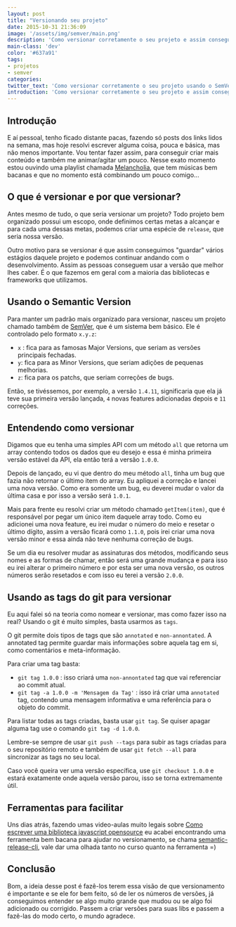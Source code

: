 ```yaml
---
layout: post
title: "Versionando seu projeto"
date: 2015-10-31 21:36:09
image: '/assets/img/semver/main.png'
description: 'Como versionar corretamente o seu projeto e assim conseguir informar rapidamente que tipo de mudança ocorreu.'
main-class: 'dev'
color: '#637a91'
tags:
- projetos
- semver
categories:
twitter_text: 'Como versionar corretamente o seu projeto usando o SemVer.'
introduction: 'Como versionar corretamente o seu projeto e assim conseguir informar rapidamente que tipo de mudança ocorreu.'
---
```


## Introdução

E aí pessoal, tenho ficado distante pacas, fazendo só posts dos links lidos na semana, mas hoje resolvi escrever alguma coisa, pouca e básica, mas não menos importante. Vou tentar fazer assim, para conseguir criar mais conteúdo e também me animar/agitar um pouco. Nesse exato momento estou ouvindo uma playlist chamada [Melancholia](https://open.spotify.com/playlist/37i9dQZF1DWZrc3lwvImLj?si=T01Fdb5ASAa8yHHpnAUNJQ), que tem músicas bem bacanas e que no momento está combinando um pouco comigo...

## O que é versionar e por que versionar?

Antes mesmo de tudo, o que seria versionar um projeto? Todo projeto bem organizado possui um escopo, onde definimos certas metas a alcançar e para cada uma dessas metas, podemos criar uma espécie de `release`, que seria nossa versão.

Outro motivo para se versionar é que assim conseguimos "guardar" vários estágios daquele projeto e podemos continuar andando com o desenvolvimento. Assim as pessoas conseguem usar a versão que melhor lhes caber. É o que fazemos em geral com a maioria das bibliotecas e frameworks que utilizamos.

## Usando o Semantic Version

Para manter um padrão mais organizado para versionar, nasceu um projeto chamado também de [SemVer](http://semver.org/), que é um sistema bem básico. Ele é controlado pelo formato `x.y.z`:

- `x` : fica para as famosas Major Versions, que seriam as versões principais fechadas.
- `y`: fica para as Minor Versions, que seriam adições de pequenas melhorias.
- `z`: fica para os patchs, que seriam correções de bugs.

Então, se tivéssemos, por exemplo, a versão `1.4.11`, significaria que ela já teve sua primeira versão lançada, `4` novas features adicionadas depois e `11` correções.

## Entendendo como versionar

Digamos que eu tenha uma simples API com um método `all` que retorna um array contendo todos os dados que eu desejo e essa é minha primeira versão estável da API, ela então terá a versão `1.0.0`. 

Depois de lançado, eu vi que dentro do meu método `all`, tinha um bug que fazia não retornar o último item do array. Eu apliquei a correção e lancei uma nova versão. Como era somente um bug, eu deverei mudar o valor da última casa e por isso a versão será `1.0.1`.

Mais para frente eu resolvi criar um método chamado `getItem(item)`, que é responsável por pegar um único item daquele array todo. Como eu adicionei uma nova feature, eu irei mudar o número do meio e resetar o último dígito, assim a versão ficará como `1.1.0`, pois irei criar uma nova versão minor e essa ainda não teve nenhuma correção de bugs.

Se um dia eu resolver mudar as assinaturas dos métodos, modificando seus nomes e as formas de chamar, então será uma grande mudança e para isso eu irei alterar o primeiro número e por esta ser uma nova versão, os outros números serão resetados e com isso eu terei a versão `2.0.0`.

## Usando as tags do git para versionar

Eu aqui falei só na teoria como nomear e versionar, mas como fazer isso na real? Usando o git é muito simples, basta usarmos as `tags`.

O git permite dois tipos de tags que são `annotated` e `non-annontated`. A annotated tag permite guardar mais informações sobre aquela tag em si, como comentários e meta-informação.

Para criar uma tag basta:

- `git tag 1.0.0` : isso criará uma `non-annontated` tag que vai referenciar ao commit atual.
- `git tag -a 1.0.0 -m 'Mensagem da Tag'` : isso irá criar uma `annotated` tag, contendo uma mensagem informativa e uma referência para o objeto do commit.

Para listar todas as tags criadas, basta usar `git tag`. Se quiser apagar alguma tag use o comando `git tag -d 1.0.0`.

Lembre-se sempre de usar `git push --tags` para subir as tags criadas para o seu repositório remoto e também de usar `git fetch --all` para sincronizar as tags no seu local.

Caso você queira ver uma versão específica, use `git checkout 1.0.0` e estará exatamente onde aquela versão parou, isso se torna extremamente útil.

## Ferramentas para facilitar

Uns dias atrás, fazendo umas video-aulas muito legais sobre [Como escrever uma biblioteca javascript opensource](https://egghead.io/lessons/javascript-how-to-write-a-javascript-library-automating-releases-with-semantic-release) eu acabei encontrando uma ferramenta bem bacana para ajudar no versionamento, se chama [semantic-release-cli](https://github.com/semantic-release/semantic-release), vale dar uma olhada tanto no curso quanto na ferramenta =)

## Conclusão

Bom, a ideia desse post é fazê-los terem essa visão de que versionamento é importante e se ele for bem feito, só de ler os números de versões, já conseguimos entender se algo muito grande que mudou ou se algo foi adicionado ou corrigido. Passem a criar versões para suas libs e passem a fazê-las do modo certo, o mundo agradece.


